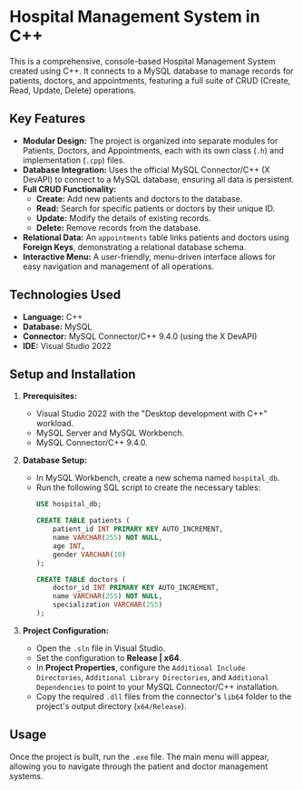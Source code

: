 # Hospital Management System in C++

This is a comprehensive, console-based Hospital Management System created using C++. It connects to a MySQL database to manage records for patients, doctors, and appointments, featuring a full suite of CRUD (Create, Read, Update, Delete) operations.

## Key Features

* **Modular Design:** The project is organized into separate modules for Patients, Doctors, and Appointments, each with its own class (`.h`) and implementation (`.cpp`) files.
* **Database Integration:** Uses the official MySQL Connector/C++ (X DevAPI) to connect to a MySQL database, ensuring all data is persistent.
* **Full CRUD Functionality:**
    * **Create:** Add new patients and doctors to the database.
    * **Read:** Search for specific patients or doctors by their unique ID.
    * **Update:** Modify the details of existing records.
    * **Delete:** Remove records from the database.
* **Relational Data:** An `appointments` table links patients and doctors using **Foreign Keys**, demonstrating a relational database schema.
* **Interactive Menu:** A user-friendly, menu-driven interface allows for easy navigation and management of all operations.

## Technologies Used

* **Language:** C++
* **Database:** MySQL
* **Connector:** MySQL Connector/C++ 9.4.0 (using the X DevAPI)
* **IDE:** Visual Studio 2022

## Setup and Installation

1.  **Prerequisites:**
    * Visual Studio 2022 with the "Desktop development with C++" workload.
    * MySQL Server and MySQL Workbench.
    * MySQL Connector/C++ 9.4.0.

2.  **Database Setup:**
    * In MySQL Workbench, create a new schema named `hospital_db`.
    * Run the following SQL script to create the necessary tables:
        ```sql
        USE hospital_db;

        CREATE TABLE patients (
            patient_id INT PRIMARY KEY AUTO_INCREMENT,
            name VARCHAR(255) NOT NULL,
            age INT,
            gender VARCHAR(10)
        );

        CREATE TABLE doctors (
            doctor_id INT PRIMARY KEY AUTO_INCREMENT,
            name VARCHAR(255) NOT NULL,
            specialization VARCHAR(255)
        );
        ```

3.  **Project Configuration:**
    * Open the `.sln` file in Visual Studio.
    * Set the configuration to **Release | x64**.
    * In **Project Properties**, configure the `Additional Include Directories`, `Additional Library Directories`, and `Additional Dependencies` to point to your MySQL Connector/C++ installation.
    * Copy the required `.dll` files from the connector's `lib64` folder to the project's output directory (`x64/Release`).

## Usage

Once the project is built, run the `.exe` file. The main menu will appear, allowing you to navigate through the patient and doctor management systems.
